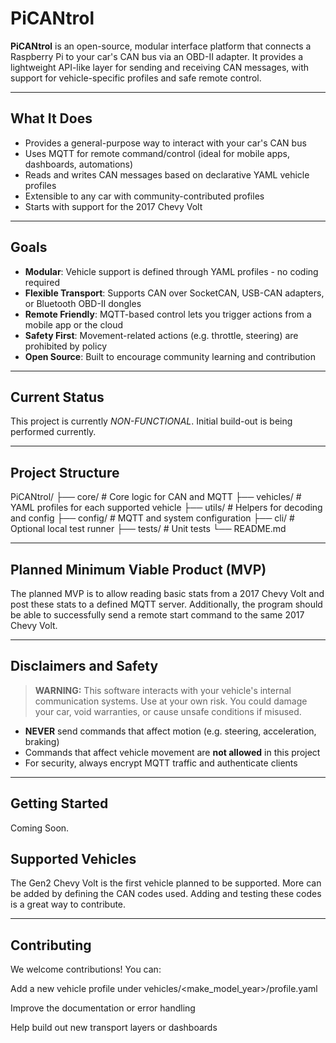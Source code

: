 # PiCANtrol

**PiCANtrol** is an open-source, modular interface platform that connects a Raspberry Pi to your car's CAN bus via an OBD-II adapter. It provides a lightweight API-like layer for sending and receiving CAN messages, with support for vehicle-specific profiles and safe remote control.

---

## What It Does

- Provides a general-purpose way to interact with your car's CAN bus
- Uses MQTT for remote command/control (ideal for mobile apps, dashboards, automations)
- Reads and writes CAN messages based on declarative YAML vehicle profiles
- Extensible to any car with community-contributed profiles
- Starts with support for the 2017 Chevy Volt

---

## Goals

- **Modular**: Vehicle support is defined through YAML profiles - no coding required
- **Flexible Transport**: Supports CAN over SocketCAN, USB-CAN adapters, or Bluetooth OBD-II dongles
- **Remote Friendly**: MQTT-based control lets you trigger actions from a mobile app or the cloud
- **Safety First**: Movement-related actions (e.g. throttle, steering) are prohibited by policy
- **Open Source**: Built to encourage community learning and contribution

---

## Current Status

This project is currently *NON-FUNCTIONAL*. Initial build-out is being performed currently. 

---

## Project Structure

PiCANtrol/
├── core/ # Core logic for CAN and MQTT
├── vehicles/ # YAML profiles for each supported vehicle
├── utils/ # Helpers for decoding and config
├── config/ # MQTT and system configuration
├── cli/ # Optional local test runner
├── tests/ # Unit tests
└── README.md

---

## Planned Minimum Viable Product (MVP)

The planned MVP is to allow reading basic stats from a 2017 Chevy Volt and post these stats to a defined MQTT server. Additionally, the program should be able to successfully send a remote start command to the same 2017 Chevy Volt.

---

## Disclaimers and Safety

> **WARNING:** This software interacts with your vehicle's internal communication systems. Use at your own risk. You could damage your car, void warranties, or cause unsafe conditions if misused.

- **NEVER** send commands that affect motion (e.g. steering, acceleration, braking)
- Commands that affect vehicle movement are **not allowed** in this project
- For security, always encrypt MQTT traffic and authenticate clients

---

## Getting Started

Coming Soon.

## Supported Vehicles

The Gen2 Chevy Volt is the first vehicle planned to be supported. More can be added by defining the CAN codes used. Adding and testing these codes is a great way to contribute.

---

## Contributing

We welcome contributions! You can:

Add a new vehicle profile under vehicles/<make_model_year>/profile.yaml

Improve the documentation or error handling

Help build out new transport layers or dashboards